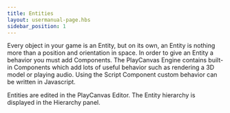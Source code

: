 ```yaml
---
title: Entities
layout: usermanual-page.hbs
sidebar_position: 1
---
```


Every object in your game is an Entity, but on its own, an Entity is nothing more than a position and orientation in space. In order to give an Entity a behavior you must add Components. The PlayCanvas Engine contains built-in Components which add lots of useful behavior such as rendering a 3D model or playing audio. Using the Script Component custom behavior can be written in Javascript.

Entities are edited in the PlayCanvas Editor. The Entity hierarchy is displayed in the Hierarchy panel.
